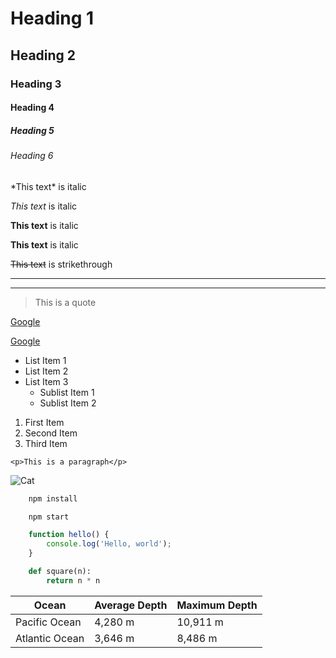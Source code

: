 # Heading 1
## Heading 2
### Heading 3
#### Heading 4
##### Heading 5
###### Heading 6

\*This text\* is italic

_This text_ is italic

**This text** is italic

__This text__ is italic

~~This text~~ is strikethrough

---
___

> This is a quote

[Google](https://www.google.com)

[Google](https://www.google.com "Google")

* List Item 1
* List Item 2
* List Item 3
    * Sublist Item 1
    * Sublist Item 2

1. First Item
1. Second Item 
1. Third Item

`<p>This is a paragraph</p>`

![Cat](https://upload.wikimedia.org/wikipedia/commons/thumb/b/b6/Felis_catus-cat_on_snow.jpg/1280px-Felis_catus-cat_on_snow.jpg)

```bash
    npm install

    npm start
```

```javascript
    function hello() {
        console.log('Hello, world');
    }
```

```python
    def square(n):
        return n * n
```

| Ocean          | Average Depth  | Maximum Depth  |
| -------------- | -------------- | -------------- |
| Pacific Ocean  | 4,280 m        | 10,911 m       |
| Atlantic Ocean | 3,646 m        | 8,486 m        |
